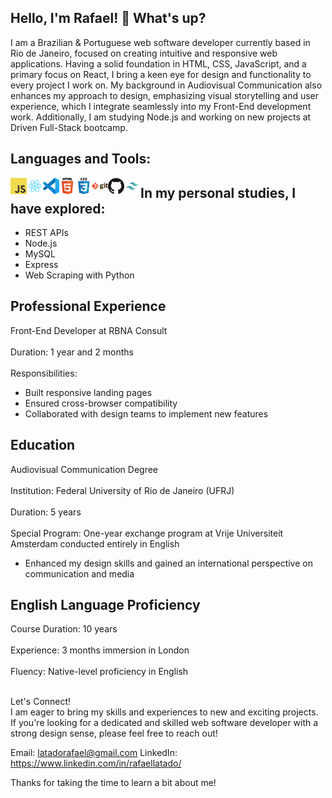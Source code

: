 ## Hello, I'm Rafael! 👋 What's up?
I am a Brazilian & Portuguese web software developer currently based in Rio de Janeiro, focused on creating intuitive and responsive web applications. Having a solid foundation in HTML, CSS, JavaScript, and a primary focus on React, I bring a keen eye for design and functionality to every project I work on. My background in Audiovisual Communication also enhances my approach to design, emphasizing visual storytelling and user experience, which I integrate seamlessly into my Front-End development work. Additionally, I am studying Node.js and working on new projects at Driven Full-Stack bootcamp.

## Languages and Tools:
<img align="left" alt="JavaScript" width="26px" src="https://raw.githubusercontent.com/github/explore/80688e429a7d4ef2fca1e82350fe8e3517d3494d/topics/javascript/javascript.png" />
<img align="left" alt="React" width="26px" src="https://raw.githubusercontent.com/github/explore/80688e429a7d4ef2fca1e82350fe8e3517d3494d/topics/react/react.png" />
<img align="left" alt="Visual Studio Code" width="26px" src="https://raw.githubusercontent.com/github/explore/80688e429a7d4ef2fca1e82350fe8e3517d3494d/topics/visual-studio-code/visual-studio-code.png" />
<img align="left" alt="HTML5" width="26px" src="https://raw.githubusercontent.com/github/explore/80688e429a7d4ef2fca1e82350fe8e3517d3494d/topics/html/html.png" />
<img align="left" alt="CSS3" width="26px" src="https://raw.githubusercontent.com/github/explore/80688e429a7d4ef2fca1e82350fe8e3517d3494d/topics/css/css.png" />
<img align="left" alt="Git" width="26px" src="https://raw.githubusercontent.com/github/explore/80688e429a7d4ef2fca1e82350fe8e3517d3494d/topics/git/git.png" />
<img align="left" alt="GitHub" width="26px" src="https://raw.githubusercontent.com/github/explore/78df643247d429f6cc873026c0622819ad797942/topics/github/github.png" />
<img align="left" alt="Tailwind" width="26px" src="https://raw.githubusercontent.com/github/explore/main/topics/tailwind/tailwind.png" /> 


## In my personal studies, I have explored:
- REST APIs
- Node.js
- MySQL
- Express
- Web Scraping with Python

## Professional Experience
Front-End Developer at RBNA Consult<br><br>
Duration: 1 year and 2 months<br><br>
Responsibilities:
- Built responsive landing pages
- Ensured cross-browser compatibility
- Collaborated with design teams to implement new features

## Education
Audiovisual Communication Degree<br><br>
Institution: Federal University of Rio de Janeiro (UFRJ)<br><br>
Duration: 5 years<br><br>
Special Program: One-year exchange program at Vrije Universiteit Amsterdam conducted entirely in English
- Enhanced my design skills and gained an international perspective on communication and media

## English Language Proficiency
Course Duration: 10 years<br><br>
Experience: 3 months immersion in London<br><br>
Fluency: Native-level proficiency in English<br><br>

Let's Connect!<br>
I am eager to bring my skills and experiences to new and exciting projects. If you're looking for a dedicated and skilled web software developer with a strong design sense, please feel free to reach out!

Email: latadorafael@gmail.com
LinkedIn: https://www.linkedin.com/in/rafaellatado/

Thanks for taking the time to learn a bit about me!
